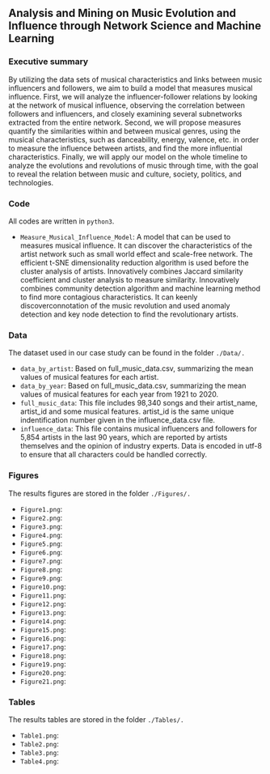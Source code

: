 ## Analysis and Mining on Music Evolution and Influence through Network Science and Machine Learning


### Executive summary
By utilizing the data sets of musical characteristics and links between music influencers and followers, we aim to build a model that measures musical influence. First, we will analyze the influencer-follower relations by looking at the network of musical influence, observing the correlation between followers and influencers, and closely examining several subnetworks extracted from the entire network. Second, we will propose measures quantify the similarities within and between musical genres, using the musical characteristics, such as danceability, energy, valence, etc. in order to measure the influence between artists, and find the more influential characteristics. Finally, we will apply our model on the whole timeline to analyze the evolutions and revolutions of music through time, with the goal to reveal the relation between music and culture, society, politics, and technologies.


### Code
All codes are written in `python3`.
* `Measure_Musical_Influence_Model`: A model that can be used to measures musical influence. It can discover the characteristics of the artist network such as small world effect and scale-free network. The efficient t-SNE dimensionality reduction algorithm is used before the cluster analysis of artists. Innovatively combines Jaccard similarity coefficient and cluster analysis to measure similarity. Innovatively combines community detection algorithm and machine learning method to find more contagious characteristics. It can keenly discoverconnotation of the music revolution and used anomaly detection and key node detection to find the revolutionary artists.


### Data
The dataset used in our case study can be found in the folder `./Data/.`
* `data_by_artist`: Based on full_music_data.csv, summarizing the mean values of musical features for each artist.
* `data_by_year`: Based on full_music_data.csv, summarizing the mean values of musical features for each year from 1921 to 2020.
* `full_music_data`: This file includes 98,340 songs and their artist_name, artist_id and some musical features. artist_id is the same unique indentification number given in the influence_data.csv file.
* `influence_data`: This file contains musical influencers and followers for 5,854 artists in the last 90 years, which are reported by artists themselves and the opinion of industry experts. Data is encoded in utf-8 to ensure that all characters could be handled correctly.



### Figures
The results figures are stored in the folder `./Figures/.`
* `Figure1.png`:
* `Figure2.png`:
* `Figure3.png`:
* `Figure4.png`:
* `Figure5.png`:
* `Figure6.png`:
* `Figure7.png`:
* `Figure8.png`:
* `Figure9.png`:
* `Figure10.png`:
* `Figure11.png`:
* `Figure12.png`:
* `Figure13.png`:
* `Figure14.png`:
* `Figure15.png`:
* `Figure16.png`:
* `Figure17.png`:
* `Figure18.png`:
* `Figure19.png`:
* `Figure20.png`:
* `Figure21.png`:


### Tables
The results tables are stored in the folder `./Tables/.`
* `Table1.png`:
* `Table2.png`:
* `Table3.png`:
* `Table4.png`:
